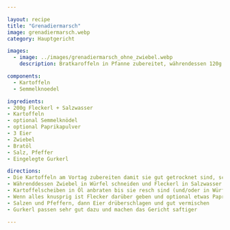 ```yaml
---

layout: recipe
title: "Grenadiermarsch"
image: grenadiermarsch.webp
category: Hauptgericht

images:
  - image: ../images/grenadiermarsch_ohne_zwiebel.webp
    description: Bratkaroffeln in Pfanne zubereitet, währendessen 120g 1er Nudeln in Mitte gebrochen gekocht, am Schluss 3 Eier dazu (kein Zwiebel). War super Alternative, besser als erwartet!

components:
  - Kartoffeln
  - Semmelknoedel

ingredients:
- 200g Fleckerl + Salzwasser
- Kartoffeln
- optional Semmelknödel
- optional Paprikapulver
- 3 Eier
- Zwiebel
- Bratöl
- Salz, Pfeffer
- Eingelegte Gurkerl

directions:
- Die Kartoffeln am Vortag zubereiten damit sie gut getrocknet sind, schälen und in Scheiben schneiden
- Währenddessen Zwiebel in Würfel schneiden und Fleckerl in Salzwasser kochen
- Kartoffelscheiben in Öl anbraten bis sie resch sind (und/oder in Würfel geschnittene bereits ausgekühlte Knödel), dann Zwiebel dazugeben und auch etwas anbraten
- Wenn alles knusprig ist Flecker darüber geben und optional etwas Paprikapulver dazu geben
- Salzen und Pfeffern, dann Eier drüberschlagen und gut vermischen
- Gurkerl passen sehr gut dazu und machen das Gericht saftiger

---
```

